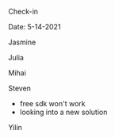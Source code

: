 Check-in

Date: 5-14-2021

Jasmine

Julia

Mihai

Steven
- free sdk won't work
- looking into a new solution
  
Yilin